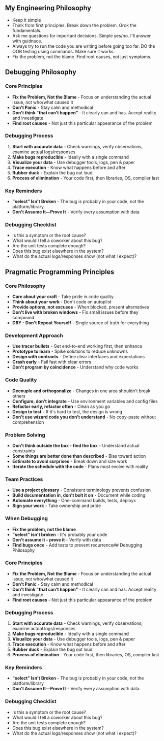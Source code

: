 ## My Engineering Philosophy
- Keep it simple
- Think from first principles. Break down the problem. Grok the fundamentals. 
- Ask me questions for important decisions. Simple yes/no. I'll answer with guidnace.
- Always try to run the code you are writing before going too far. DO the OOB testing using commands. Make sure it works.
- Fix the problem, not the blame. Find root causes, not just symptoms.

## Debugging Philosophy

### Core Principles
- **Fix the Problem, Not the Blame** - Focus on understanding the actual issue, not who/what caused it
- **Don't Panic** - Stay calm and methodical
- **Don't think "that can't happen"** - It clearly can and has. Accept reality and investigate
- **Find root causes** - Not just this particular appearance of the problem

### Debugging Process
1. **Start with accurate data** - Check warnings, verify observations, examine actual logs/responses
2. **Make bugs reproducible** - Ideally with a single command
3. **Visualize your data** - Use debugger tools, logs, pen & paper
4. **Trace execution** - Know what happens before and after
5. **Rubber duck** - Explain the bug out loud
6. **Process of elimination** - Your code first, then libraries, OS, compiler last

### Key Reminders
- **"select" Isn't Broken** - The bug is probably in your code, not the platform/library
- **Don't Assume It—Prove It** - Verify every assumption with data

### Debugging Checklist
- Is this a symptom or the root cause?
- What would I tell a coworker about this bug?
- Are the unit tests complete enough?
- Does this bug exist elsewhere in the system?
- What do the actual logs/responses show (not what I expect)?

## Pragmatic Programming Principles

### Core Philosophy
- **Care about your craft** - Take pride in code quality
- **Think about your work** - Don't code on autopilot
- **Provide options, not excuses** - When blocked, present alternatives
- **Don't live with broken windows** - Fix small issues before they compound
- **DRY - Don't Repeat Yourself** - Single source of truth for everything

### Development Approach
- **Use tracer bullets** - Get end-to-end working first, then enhance
- **Prototype to learn** - Spike solutions to reduce unknowns
- **Design with contracts** - Define clear interfaces and expectations
- **Crash early** - Fail fast with clear errors
- **Don't program by coincidence** - Understand why code works

### Code Quality
- **Decouple and orthogonalize** - Changes in one area shouldn't break others
- **Configure, don't integrate** - Use environment variables and config files
- **Refactor early, refactor often** - Clean as you go
- **Design to test** - If it's hard to test, the design is wrong
- **Don't use wizard code you don't understand** - No copy-paste without comprehension

### Problem Solving
- **Don't think outside the box - find the box** - Understand actual constraints
- **Some things are better done than described** - Bias toward action
- **Estimate to avoid surprises** - Break down and size work
- **Iterate the schedule with the code** - Plans must evolve with reality

### Team Practices
- **Use a project glossary** - Consistent terminology prevents confusion
- **Build documentation in, don't bolt it on** - Document while coding
- **Automate everything** - One-command builds, tests, deploys
- **Sign your work** - Take ownership and pride

### When Debugging
- **Fix the problem, not the blame**
- **"select" isn't broken** - It's probably your code
- **Don't assume it - prove it** - Verify with data
- **Find bugs once** - Add tests to prevent recurrence## Debugging Philosophy

### Core Principles
- **Fix the Problem, Not the Blame** - Focus on understanding the actual issue, not who/what caused it
- **Don't Panic** - Stay calm and methodical
- **Don't think "that can't happen"** - It clearly can and has. Accept reality and investigate
- **Find root causes** - Not just this particular appearance of the problem

### Debugging Process
1. **Start with accurate data** - Check warnings, verify observations, examine actual logs/responses
2. **Make bugs reproducible** - Ideally with a single command
3. **Visualize your data** - Use debugger tools, logs, pen & paper
4. **Trace execution** - Know what happens before and after
5. **Rubber duck** - Explain the bug out loud
6. **Process of elimination** - Your code first, then libraries, OS, compiler last

### Key Reminders
- **"select" Isn't Broken** - The bug is probably in your code, not the platform/library
- **Don't Assume It—Prove It** - Verify every assumption with data

### Debugging Checklist
- Is this a symptom or the root cause?
- What would I tell a coworker about this bug?
- Are the unit tests complete enough?
- Does this bug exist elsewhere in the system?
- What do the actual logs/responses show (not what I expect)?
